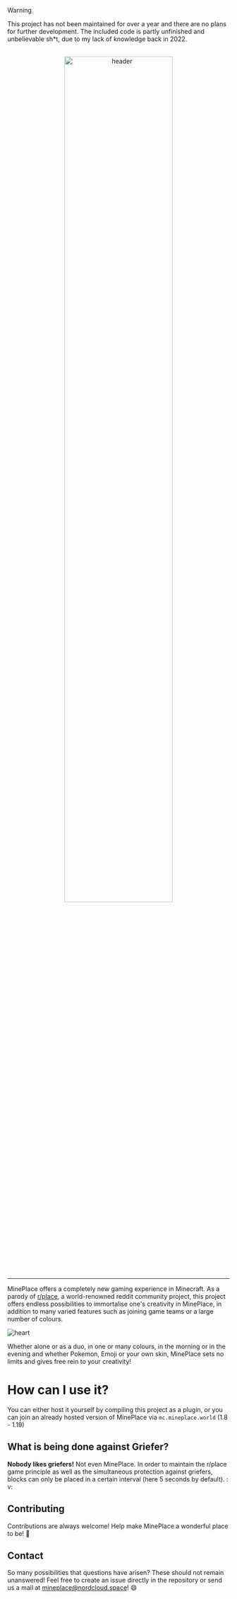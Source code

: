 > [!WARNING]
> This project has not been maintained for over a year and there are no plans for further development. The included code is partly unfinished and unbelievable sh*t, due to my lack of knowledge back in 2022.

<br>
  <div align="center">
    <img width="70%" src="https://raw.githubusercontent.com/Northernside/MinePlace/main/.github/raw/header.png" alt="header">
  </div>
<br>
<hr>

MinePlace offers a completely new gaming experience in Minecraft. As a parody of [r/place](https://reddit.com/r/place),
a world-renowned reddit community project, this project offers endless possibilities to immortalise one's creativity in
MinePlace, in addition to many varied features such as joining game teams or a large number of colours.

![heart](https://raw.githubusercontent.com/Northernside/MinePlace/main/.github/raw/heart.png)

Whether alone or as a duo, in one or many colours, in the morning or in the evening and whether Pokemon, Emoji or your
own skin, MinePlace sets no limits and gives free rein to your creativity!

# How can I use it?

You can either host it yourself by compiling this project as a plugin, or you can join an already hosted version of
MinePlace via `mc.mineplace.world` (1.8 - 1.19)

## What is being done against Griefer?

**Nobody likes griefers!** Not even MinePlace. In order to maintain the r/place game principle as well as the
simultaneous protection against griefers, blocks can only be placed in a certain interval (here 5 seconds by default). :
v:

## Contributing

Contributions are always welcome! Help make MinePlace a wonderful place to be! 🌸

## Contact

So many possibilities that questions have arisen? These should not remain unanswered! Feel free to create an issue
directly in the repository or send us a mail at [mineplace@nordcloud.space](mailto:mineplace@nordcloud.space)! :smile:
